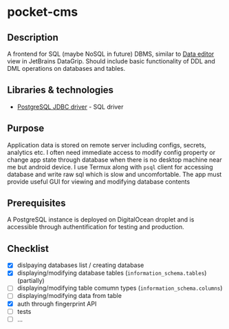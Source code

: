 # pocket-cms

## Description
A frontend for SQL (maybe NoSQL in future) DBMS, similar to [Data editor](https://www.jetbrains.com/help/datagrip/table-editor.html#) view in JetBrains DataGrip. Should include basic functionality of DDL and DML operations on databases and tables.


## Libraries & technologies
- [PostgreSQL JDBC driver](https://jdbc.postgresql.org/) - SQL driver


## Purpose
Application data is stored on remote server including configs, secrets, analytics etc. I often need immediate access to modify config property or change app state through database when there is no desktop machine near me but android device. I use Termux along with `psql` client for accessing database and write raw sql which is slow and uncomfortable. The app must provide useful GUI for viewing and modifying database contents


## Prerequisites
A PostgreSQL instance is deployed on DigitalOcean droplet and is accessible through authentification for testing and production.

## Checklist
- [x] dislpaying databases list / creating database
- [x] displaying/modifying database tables (`information_schema.tables`) (partially)
- [ ] displaying/modifying table comumn types (`information_schema.columns`)
- [ ] displaying/modifying data from table
- [x] auth through fingerprint API
- [ ] tests
- [ ] ...
